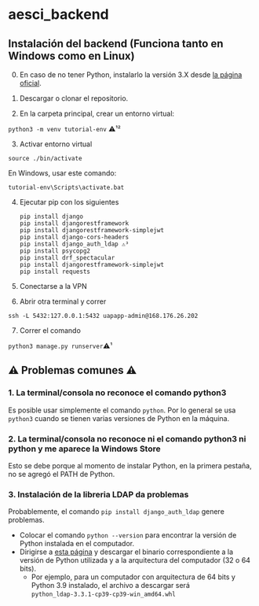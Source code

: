 # aesci_backend

## Instalación del backend (Funciona tanto en Windows como en Linux)

0. En caso de no tener Python, instalarlo la versión 3.X desde [la página oficial](https://www.python.org/downloads/).

1. Descargar o clonar el repositorio.

2. En la carpeta principal, crear un entorno virtual:

`python3 -m venv tutorial-env` ⚠️¹²

3. Activar entorno virtual

`source ./bin/activate`

En Windows, usar este comando:

`tutorial-env\Scripts\activate.bat`

4. Ejecutar pip con los siguientes

    ```
    pip install django
    pip install djangorestframework
    pip install djangorestframework-simplejwt
    pip install django-cors-headers
    pip install django_auth_ldap ⚠️³
    pip install psycopg2
    pip install drf_spectacular
    pip install djangorestframework-simplejwt
    pip install requests
    ```

5. Conectarse a la VPN

6. Abrir otra terminal y correr

`ssh -L 5432:127.0.0.1:5432 uapapp-admin@168.176.26.202`

7. Correr el comando

`python3 manage.py runserver`⚠️¹

## ⚠️ Problemas comunes ⚠️

<!-- Aquí van los problemas comunes que se encuentren -->

### 1. La terminal/consola no reconoce el comando python3

Es posible usar simplemente el comando `python`. Por lo general se usa `python3` cuando se tienen varias versiones de Python en la máquina.


### 2. La terminal/consola no reconoce ni el comando python3 ni python y me aparece la Windows Store

Esto se debe porque al momento de instalar Python, en la primera pestaña, no se agregó el PATH de Python.

### 3. Instalación de la libreria LDAP da problemas

Probablemente, el comando `pip install django_auth_ldap` genere problemas.

- Colocar el comando `python --version` para encontrar la versión de Python instalada en el computador.
- Dirigirse a [esta página](https://www.lfd.uci.edu/~gohlke/pythonlibs/#python-ldap) y descargar el binario correspondiente a la versión de Python utilizada y a la arquitectura del computador (32 o 64 bits).
    - Por ejemplo, para un computador con arquitectura de 64 bits y Python 3.9 instalado, el archivo a descargar será `python_ldap‑3.3.1‑cp39‑cp39‑win_amd64.whl`
